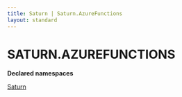 ```yaml
---
title: Saturn | Saturn.AzureFunctions
layout: standard
---
```


# SATURN.AZUREFUNCTIONS

**Declared namespaces**

[Saturn](./saturn.html)